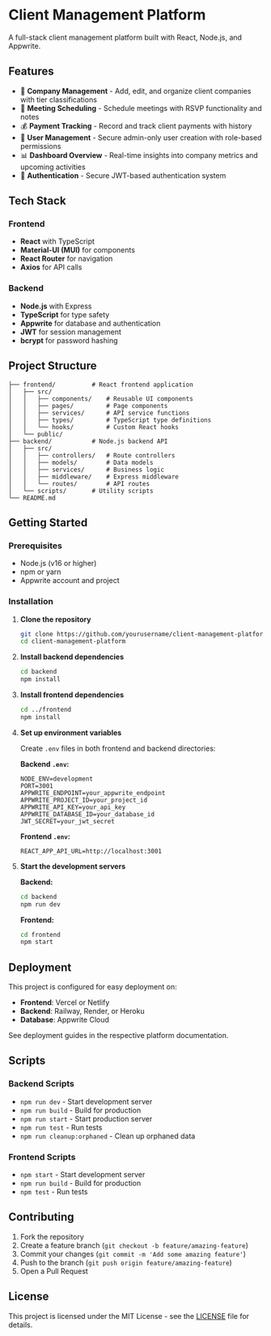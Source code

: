 # Client Management Platform

A full-stack client management platform built with React, Node.js, and Appwrite.

## Features

- 🏢 **Company Management** - Add, edit, and organize client companies with tier classifications
- 📅 **Meeting Scheduling** - Schedule meetings with RSVP functionality and notes
- 💰 **Payment Tracking** - Record and track client payments with history
- 👥 **User Management** - Secure admin-only user creation with role-based permissions
- 📊 **Dashboard Overview** - Real-time insights into company metrics and upcoming activities
- 🔐 **Authentication** - Secure JWT-based authentication system

## Tech Stack

### Frontend
- **React** with TypeScript
- **Material-UI (MUI)** for components
- **React Router** for navigation
- **Axios** for API calls

### Backend
- **Node.js** with Express
- **TypeScript** for type safety
- **Appwrite** for database and authentication
- **JWT** for session management
- **bcrypt** for password hashing

## Project Structure

```
├── frontend/          # React frontend application
│   ├── src/
│   │   ├── components/    # Reusable UI components
│   │   ├── pages/         # Page components
│   │   ├── services/      # API service functions
│   │   ├── types/         # TypeScript type definitions
│   │   └── hooks/         # Custom React hooks
│   └── public/
├── backend/           # Node.js backend API
│   ├── src/
│   │   ├── controllers/   # Route controllers
│   │   ├── models/        # Data models
│   │   ├── services/      # Business logic
│   │   ├── middleware/    # Express middleware
│   │   └── routes/        # API routes
│   └── scripts/       # Utility scripts
└── README.md
```

## Getting Started

### Prerequisites
- Node.js (v16 or higher)
- npm or yarn
- Appwrite account and project

### Installation

1. **Clone the repository**
   ```bash
   git clone https://github.com/yourusername/client-management-platform.git
   cd client-management-platform
   ```

2. **Install backend dependencies**
   ```bash
   cd backend
   npm install
   ```

3. **Install frontend dependencies**
   ```bash
   cd ../frontend
   npm install
   ```

4. **Set up environment variables**
   
   Create `.env` files in both frontend and backend directories:
   
   **Backend `.env`:**
   ```
   NODE_ENV=development
   PORT=3001
   APPWRITE_ENDPOINT=your_appwrite_endpoint
   APPWRITE_PROJECT_ID=your_project_id
   APPWRITE_API_KEY=your_api_key
   APPWRITE_DATABASE_ID=your_database_id
   JWT_SECRET=your_jwt_secret
   ```
   
   **Frontend `.env`:**
   ```
   REACT_APP_API_URL=http://localhost:3001
   ```

5. **Start the development servers**
   
   **Backend:**
   ```bash
   cd backend
   npm run dev
   ```
   
   **Frontend:**
   ```bash
   cd frontend
   npm start
   ```

## Deployment

This project is configured for easy deployment on:

- **Frontend**: Vercel or Netlify
- **Backend**: Railway, Render, or Heroku
- **Database**: Appwrite Cloud

See deployment guides in the respective platform documentation.

## Scripts

### Backend Scripts
- `npm run dev` - Start development server
- `npm run build` - Build for production
- `npm run start` - Start production server
- `npm run test` - Run tests
- `npm run cleanup:orphaned` - Clean up orphaned data

### Frontend Scripts
- `npm start` - Start development server
- `npm run build` - Build for production
- `npm test` - Run tests

## Contributing

1. Fork the repository
2. Create a feature branch (`git checkout -b feature/amazing-feature`)
3. Commit your changes (`git commit -m 'Add some amazing feature'`)
4. Push to the branch (`git push origin feature/amazing-feature`)
5. Open a Pull Request

## License

This project is licensed under the MIT License - see the [LICENSE](LICENSE) file for details.